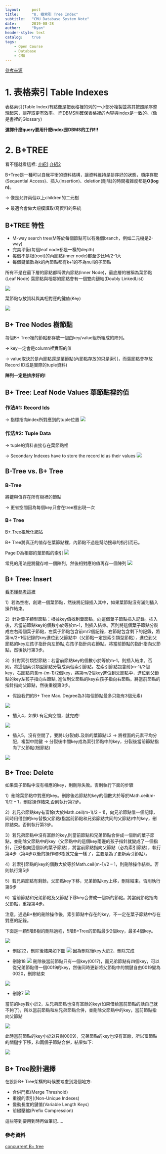 ```yaml
---
layout:     post
title:      "8. 樹索引 Tree Index"
subtitle:   "CMU Database System Note"
date:       2019-08-28
author:     "Ryan"
header-style: text
catalog:    true
tags:
    - Open Course
    - Database
    - CMU
---
```


[參考來源](https://www.youtube.com/watch?v=Z1Qrsm7EfRw&list=PLSE8ODhjZXjYutVzTeAds8xUt1rcmyT7x&index=10)
# 1. 表格索引 Table Indexes
表格索引(Table Index)有點像是把表格裡的列的一小部分複製並將其按照順序整理起來，讓存取更有效率。
而DBMS則確保表格裡的內容與index是一致的。(像是書裡的Glossary)

**選擇什麼query要用什麼index是DBMS的工作!!!**

# 2. B+TREE
看不懂就看這裡: 
[介紹1](https://www.youtube.com/watch?v=IcDMCoyPFG0)
[介紹2](https://www.kancloud.cn/kancloud/theory-of-mysql-index/41844)

B+Tree是一種可以自我平衡的資料結構，讓資料維持是排序好的狀態，順序存取(Sequential Access)、插入(insertion)、deletion(刪除)的時間複雜度都是**O(log n)**。

→ 像是允許兩個以上children的二元樹

→ 最適合會做大規模讀取/寫資料的系統

## B+TREE 特性
* M-way search tree(M等於每個節點可以有幾個branch，例如二元樹是2-way)
* 完美平衡(每個leaf node都是一樣的depth)
* 每個不是根(root)的內節點(inner node)都至少比M/2-1大
* 每個鍵值數為k的內節點都有k+1的不為null的子節點

所有不是在最下層的節點都稱做內節點(Inner Node)，最底層的被稱為葉節點(Leaf Node)
葉節點與相鄰的節點會有一個雙向鏈結(Doubly LinkedList)

![](https://i.imgur.com/uo8CuQs.jpg)

葉節點存放資料與其相對應的鍵值(Key)

![](https://i.imgur.com/O2UQ5Ym.jpg)

## B+ Tree Nodes 樹節點
每個B+ Tree裡的節點都存放一個由key/value組所組成的陣列。

→ key一定會是column裡實際的值

→ value取決於是內節點還是葉節點(內節點存放的只是索引，而葉節點會存放Record ID或是實際的tuple資料)

**陣列一定是排序好的!**

## B+ Tree: Leaf Node Values 葉節點裡的值
### 作法#1: Record Ids
→ 指標指向index所對應到的tuple位置
![](https://i.imgur.com/g9dVxFK.jpg)


### 作法#2: Tuple Data
→ tuple的資料直接存在葉節點裡

→ Secondary Indexes have to store the record id as their values
![](https://i.imgur.com/dnZOh3E.jpg)

## B-Tree vs. B+ Tree
### B-Tree
  
將鍵與值存在所有樹裡的節點

→ 更省空間因為每個key只會在tree裡出現一次

### B+ Tree
[B+ Tree視覺化網站](https://www.cs.usfca.edu/~galles/visualization/BPlusTree.html)

B+ Tree將真正的值存在葉節點裡，內節點不過是幫助搜尋的指引而已。

PageID為相鄰的葉節點的索引
![](https://i.imgur.com/1WWnXEx.jpg)

常見的用法是將鍵存唯一個陣列，然後相對應的值再存一個陣列
![](https://i.imgur.com/skND8uv.jpg)

## B+ Tree: Insert
[看不懂參考這裡](https://www.cnblogs.com/nullzx/p/8729425.html)

1）若為空樹，創建一個葉節點，然後將記錄插入其中，如果葉節點沒有滿則插入操作結束。

2）針對葉子類型節點：根據key值找到葉節點，向這個葉子節點插入記錄。插入後，若當前節點key的個數小於等於m-1，則插入結束。否則將這個葉子節點分裂成左右兩個葉子節點，左葉子節點包含前m/2個記錄，右節點包含剩下的記錄，將第m/2+1個記錄的key進位到父節點中（父節點一定是索引類型節點），進位到父節點的key左孩子指針向左節點,右孩子指針向右節點。將當前節點的指針指向父節點，然後執行第3步。

3）針對索引類型節點：若當前節點key的個數小於等於m-1，則插入結束。否則，將這個索引類型節點分裂成兩個索引節點，左索引節點包含前(m-1)/2個key，右節點包含m-(m-1)/2個key，將第m/2個key進位到父節點中，進位到父節點的key左孩子指向左節點, 進位到父節點的key右孩子指向右節點。將當前節點的指針指向父節點，然後重複第3步。

* 假設我們的B+ Tree Max. Degree為3(每個節點最多只能有3個元素)
  
![](https://i.imgur.com/htq9fk6.jpg)
* 插入4，如果L有足夠空間，就完成!

![](https://i.imgur.com/WvmsMLm.jpg)

* 插入5，沒有空間了，要將L分裂成L及新的葉節點L2
  → 將裡面的元素平均分配，複製中間鍵
  → 分裂後中間key成為索引節點中的key，分裂後當前節點指向了父節點(根節點)
  
![](https://i.imgur.com/g0JNqJL.jpg)


## B+ Tree: Delete
如果葉子節點中沒有相應的key，則刪除失敗。否則執行下面的步驟

1）刪除葉節點中對應的key。刪除後若節點的key的個數大於等於Math.ceil(m-1)/2 – 1，刪除操作結束,否則執行第2步。

2）若兄弟節點key有富餘(大於Math.ceil(m-1)/2 – 1)，向兄弟節點借一個記錄，同時用借到的key替換父節點(指當前節點和兄弟節點共同的父節點)中的key，刪除結束。否則執行第3步。

3）若兄弟節點中沒有富餘的key,則當前節點和兄弟節點合併成一個新的葉子節點，並刪除父節點中的key（父節點中的這個key兩邊的孩子指針就變成了一個指針，正好指向這個新的葉子節點），將當前節點指向父節點（必為索引節點），執行第4步（第4步以後的操作和B樹就完全一樣了，主要是為了更新索引節點）。

4）若索引節點的key的個數大於等於Math.ceil(m-1)/2 – 1，則刪除操作結束。否則執行第5步

5）若兄弟節點有剩餘，父節點key下移，兄弟節點key上移，刪除結束。否則執行第6步

6）當前節點和兄弟節點及父節點下移key合併成一個新的節點。將當前節點指向父節點，重複第4步。

注意，通過B+樹的刪除操作後，索引節點中存在的key，不一定在葉子節點中存在對應的記錄。

下面是一顆5階B樹的刪除過程，5階B+Tree的節點最少2個key，最多4個key。

![](https://i.imgur.com/6jlQXGc.jpg)

* 刪除22，刪除後結果如下圖
![](https://i.imgur.com/LczbKHk.jpg)
因為刪除後key大於2，刪除完成

* 刪除18
![](https://i.imgur.com/1mYVQ0Y.jpg)
刪除後當前節點只有一個key(0017)，而兄弟節點有四個key，可以從兄弟節點借一個0019的key，然後同時更新將父節點中的關鍵自由0019變為0020，刪除結束

![](https://i.imgur.com/8aYcJqa.jpg)

* 刪除7
![](https://i.imgur.com/Sk6ntss.jpg)

當前的key數小於2，左兄弟節點也沒有富餘的key(如果借給當前節點的話自己就不夠了)，所以當前節點和左兄弟節點合併，並刪除父節點中的key，當前節點指向父節點

![](https://i.imgur.com/lHDwtIm.jpg)

此時當前節點的key小於2(只剩0009)，兄弟節點的key也沒有富餘，所以富節點的關鍵字下移，和兩個子節點合併，結果如下:

![](https://i.imgur.com/m62ksCR.jpg)

## B+ Tree設計選擇
在設計B+ Tree架構的時候要考慮到幾個地方:
* 合併門檻(Merge Threshold)
* 重複的索引(Non-Unique Indexes)
* 變動長度的鍵值(Variable Length Keys)
* 前綴壓縮(Prefix Compression)

這些等到要用到時再做筆記.....


### 參考資料
[concurrent B+ tree](https://hackmd.io/@w8qbx0fdRK2ETRnEzcLK2A/SyjKs-mxg?type=view)